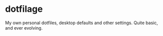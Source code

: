 # dotfilage
My own personal dotfiles, desktop defaults and other settings. Quite basic, and ever evolving.
